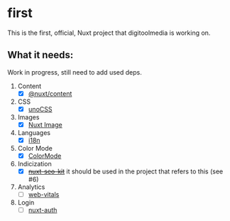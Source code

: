 # first
This is the first, official, Nuxt project that digitoolmedia is working on.

## What it needs:
Work in progress, still need to add used deps.

1. Content
    - [x] [@nuxt/content](https://github.com/nuxt/content)
2. CSS
    - [x] [unoCSS](https://github.com/unocss/unocss)
3. Images
    - [x] [Nuxt Image](https://github.com/nuxt/image)
4. Languages
    - [x] [i18n](https://github.com/nuxt-modules/i18n)
5. Color Mode
    - [x] [ColorMode](https://github.com/nuxt-modules/color-mode)
6. Indicization
    - [x] ~~[nuxt-seo-kit](https://github.com/harlan-zw/nuxt-seo-kit)~~ it should be used in the project that refers to this (see #6)
7. Analytics
    - [ ] [web-vitals](https://github.com/nuxt-modules/web-vitals)
8.  Login
    - [ ] [nuxt-auth](https://github.com/sidebase/nuxt-auth)